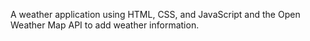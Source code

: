 A weather application using HTML, CSS, and JavaScript and the Open Weather Map API to add weather information. 
